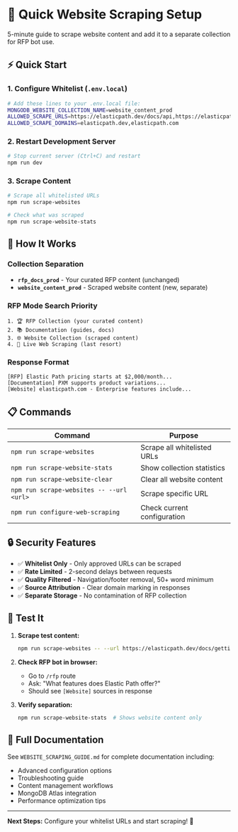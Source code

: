 # 🚀 Quick Website Scraping Setup

5-minute guide to scrape website content and add it to a separate collection for RFP bot use.

## ⚡ Quick Start

### 1. Configure Whitelist (`.env.local`)
```bash
# Add these lines to your .env.local file:
MONGODB_WEBSITE_COLLECTION_NAME=website_content_prod
ALLOWED_SCRAPE_URLS=https://elasticpath.dev/docs/api,https://elasticpath.com/pricing
ALLOWED_SCRAPE_DOMAINS=elasticpath.dev,elasticpath.com
```

### 2. Restart Development Server
```bash
# Stop current server (Ctrl+C) and restart
npm run dev
```

### 3. Scrape Content
```bash
# Scrape all whitelisted URLs
npm run scrape-websites

# Check what was scraped
npm run scrape-website-stats
```

## 🎯 How It Works

### Collection Separation
- **`rfp_docs_prod`** - Your curated RFP content (unchanged)
- **`website_content_prod`** - Scraped website content (new, separate)

### RFP Mode Search Priority
```
1. 🏆 RFP Collection (your curated content)
2. 📚 Documentation (guides, docs) 
3. 🌐 Website Collection (scraped content)
4. 🔗 Live Web Scraping (last resort)
```

### Response Format
```
[RFP] Elastic Path pricing starts at $2,000/month...
[Documentation] PXM supports product variations...
[Website] elasticpath.com - Enterprise features include...
```

## 📋 Commands

| Command | Purpose |
|---------|---------|
| `npm run scrape-websites` | Scrape all whitelisted URLs |
| `npm run scrape-website-stats` | Show collection statistics |
| `npm run scrape-website-clear` | Clear all website content |
| `npm run scrape-websites -- --url <url>` | Scrape specific URL |
| `npm run configure-web-scraping` | Check current configuration |

## 🔒 Security Features

- ✅ **Whitelist Only** - Only approved URLs can be scraped
- ✅ **Rate Limited** - 2-second delays between requests
- ✅ **Quality Filtered** - Navigation/footer removal, 50+ word minimum
- ✅ **Source Attribution** - Clear domain marking in responses
- ✅ **Separate Storage** - No contamination of RFP collection

## 🧪 Test It

1. **Scrape test content:**
   ```bash
   npm run scrape-websites -- --url https://elasticpath.dev/docs/getting-started
   ```

2. **Check RFP bot in browser:**
   - Go to `/rfp` route
   - Ask: "What features does Elastic Path offer?"
   - Should see `[Website]` sources in response

3. **Verify separation:**
   ```bash
   npm run scrape-website-stats  # Shows website content only
   ```

## 📖 Full Documentation

See `WEBSITE_SCRAPING_GUIDE.md` for complete documentation including:
- Advanced configuration options
- Troubleshooting guide
- Content management workflows
- MongoDB Atlas integration
- Performance optimization tips

---

**Next Steps:** Configure your whitelist URLs and start scraping! 🚀 